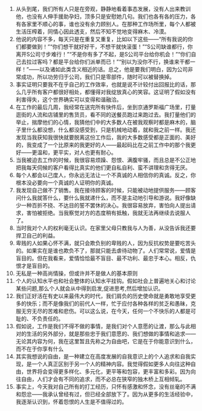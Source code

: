 1. 从头到尾，我们所有人只是在旁观，静静地看着事态发展，没有人出来教训他，也没有人伸手援助孕妇，顶多只是安慰她几句。我们也各有各的压力，各有各家里不顺心的事，谁也没有余力顾别人。在那种工作场所里，每个人都被生活压榨着，同情心因此透支，然后不知不觉地变得麻木、冷漠。
2. 他说的内容不多，每天只是在重复又重复，比如以下这些——“所有我说的你们都要做到！”“你们想干就好好干，不想干就快滚蛋！”“S公司缺谁都行，你离开S公司寸步难行！”“不是你有多了不起，是S公司平台给你机会！”“你们自己去拉过客吗？都是平台给你们派单而已！”“别以为没你不行，换谁来干都一样！”——以及诸如此类含义相近的话。总之，他是要我们明白，因为公司非常成功，所以功劳归于公司，我们只是零部件，随时可以被替换掉。
3. 事实证明只要我不在乎自己的工作效率，也就是说不计较付出回报比的话，那么几乎所有客户都很好相处，都懂得对我绽放真心的笑容。这证明了假如没有利害得失，这个世界确实可以变得和谐融洽。
4. 在工作的最后几周，我经常在送完所有快件后，坐到京通罗斯福广场里，打量逛街的人流和店铺里的售货员，看不同的送餐员跑过来跑过去。我打量他们的举止，揣摩他们的心情，我猜他们中的大多数人在被我观察时都是麻木的，脑子里什么都没想，什么都没感受到，只是机械地动着，就和我之前一样。我还发现当我获知我很快就要脱离这份工作后，我的大多数感受都是正面的、美好的，我变成了一个比原来的我更好的人——最起码比在之前工作中的那个我更好——更温和，更平实，对人也更有耐心。
5. 当我被迫去工作的时候，我很容易烦躁、怨恨、满腹牢骚，而且总是不公正地把我每天伺候的客户看得比真实的他们更自私自利、蛮不讲理和贪得无厌。
6. 每个人都会以己度人，你永远无法让一个不真诚的人相信你的真诚。反之，你根本没必要向一个真诚的人证明你的真诚。
7. 我发现自己做不了销售。我在接待顾客的时候，只能被动地提供服务——顾客问什么我就答什么，要什么我就递什么，而不是主动地引导和游说。我好像缺少一种百折不挠、不达目的誓不罢休的决心。我很容易放弃，害怕向人提出请求，害怕被拒绝。当我察觉对方的态度稍有抵触，我就无法再继续去说服人了。
8. 当时我对个人的权利毫无认识。在家里父母只教我与人为善，从没告诉我还要捍卫自己的利益。
9. 卑贱的人如果心怀不满，就只会欺负别的卑贱的人，因为反抗权势是要吃苦头的。如果实在是谁也欺负不了，那就只能去虐待动物了。人们常常说，爱情是盲目的。但在我看来，爱情恰恰最不盲目、最不功利、最忠于本心。相反，仇恨才是盲目的。
10. 无私是一种高尚情操，但或许并不是做人的基本原则
11. 个人的认知水平也和社会整体的认知水平挂钩。假如社会上普遍地关心和讨论某些问题,那么个人就会从中得到启发,促进思考,然后增加认识。
12.  我们正好活在有史以来最伟大的时代，我们肩负的历史使命就是勇敢地享受更多的快乐；而不是像我们的前代人一样，忙于应付各种各样的贫乏和愚昧，克服无穷无尽的苦难和悲伤。可以这么说，在今天，任何一个不快乐的人都是可耻的、不负责任的。
13. 假如说，工作是我们不得不做的事情，是我们对个人意愿的让渡，那么与此相对的生活的另外部分，就是那些忠于我们意愿的、我们想做的事情和追求——无论其内容为何，我在这里暂且先称之为自由吧，它是在于你能意识到什么，而不在于你享有什么
14. 其实我想说的自由，是一种建立在高度发展的自我意识上的个人追求和自我实现，是一个人真正区别于另一个人的精神内容。我觉得假如更多人向往这种自由，世界将会变得更多样化、多元化，更平等和包容，更丰富和多彩。因为向往自由，人们才会有不同的追求，而不必总在狭窄的独木桥上互相倾轧。
15. 事实上，今天我对自己所有的打工经历，只怀有感激和怀念，没有丝毫的不满和怨忿——我承认曾经有过，但已经全部放下了。因为从更多的生活经验中，我逐渐认识到，怀着怨恨的人生是不值得过的。

